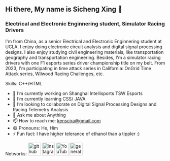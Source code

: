 ## Hi there, My name is Sicheng Xing 👋
### Electrical and Electronic Enginnering student, Simulator Racing Drivers
I'm from China, as a senior Electrical and Electronic Enginnering student at UCLA. 
I enjoy doing electronic circuit analysis and digital signal processing designs.
I also enjoy studying civil engineering materials, like transportation geography and transportation engineering.
Besides, I'm a simulator racing drivers with one F1 esports series driver championship title on my belt. 
From 2023, I'm participating in time attack series in California: OnGrid Time Attack series, Wilwood Racing Challenges, etc.


Skills: C++/HTML

- 🔭 I’m currently working on Shanghai Intellisports TSW Esports 
- 🌱 I’m currently learning CSS/ JAVA 
- 👯 I’m looking to collaborate on Digital Signal Processing Designs and Racing Telemetry Analysis 
- 💬 Ask me about Anything 
- 📫 How to reach me: kenscira@gmail.com 
- 😄 Pronouns: He, Him 
- ⚡ Fun fact: I have higher telerance of ethanol than a tippler :) 

Networks:
[<img src='https://cdn.jsdelivr.net/npm/simple-icons@3.0.1/icons/github.svg' alt='github' height='40'>](https://github.com/Corsac49)  [<img src='https://cdn.jsdelivr.net/npm/simple-icons@3.0.1/icons/instagram.svg' alt='instagram' height='40'>](https://www.instagram.com/bieqiang/)  [<img src='https://cdn.jsdelivr.net/npm/simple-icons@3.0.1/icons/youtube.svg' alt='YouTube' height='40'>](https://www.youtube.com/channel/Heart49)  [<img src='https://cdn.jsdelivr.net/npm/simple-icons@3.0.1/icons/generalmotors.svg' alt='generalmotors' height='40'>](https://www.facebook.com/CorvetteChallenge/)  


 
